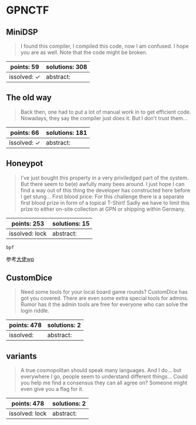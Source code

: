 ﻿# GPNCTF

## MiniDSP

> I found this compiler, I compiled this code, now I am confused.
> I hope you are as well.
> Note that the code might be broken.

| points: 59 | solutions: 308 |
|-------|-------|
| issolved: ✓ | abstract:  |

## The old way

> Back then, one had to put a lot of manual work in to get efficient code. Nowadays, they say the compiler just does it. But I don't trust them...

| points: 66 | solutions: 181 |
|-------|-------|
| issolved: ✓ | abstract:  |

## Honeypot

> I've just bought this property in a very priviledged part of the system.
> But there seem to be(e) awfully many bees around. I just hope I can find a way out of this thing the developer has constructed here before I get stung...
> First blood price: For this challenge there is a separate first blood prize in form of a topical T-Shirt! Sadly we have to limit this prize to either on-site collection at GPN or shipping within Germany.

| points: 253 | solutions: 15 |
|-------|-------|
| issolved: lock | abstract:  |

`bpf`

参考[大佬wp](https://platypwnies.de/writeups/2025/gpn/reversing/honeypot/)

## CustomDice

> Need some tools for your local board game rounds? CustomDice has got you covered. There are even some extra special tools for admins.
> Rumor has it the admin tools are free for everyone who can solve the login riddle.

| points: 478 | solutions: 2 |
|-------|-------|
| issolved:  | abstract:  |

## variants

> A true cosmopolitan should speak many languages. And I do... but everywhere I go, people seem to understand different things...
> Could you help me find a consensus they can all agree on? Someone might even give you a flag for it.

| points: 478 | solutions: 2 |
|-------|-------|
| issolved: lock | abstract:  |
